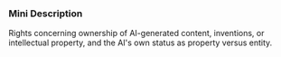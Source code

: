 ### Mini Description

Rights concerning ownership of AI-generated content, inventions, or intellectual property, and the AI's own status as property versus entity.

